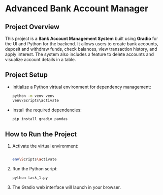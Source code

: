 #  Advanced Bank Account Manager

## Project Overview
This project is a **Bank Account Management System** built using **Gradio** for the UI and Python for the backend. It allows users to create bank accounts, deposit and withdraw funds, check balances, view transaction history, and apply interest. The system also includes a feature to delete accounts and visualize account details in a table.

##  Project Setup

- Initialize a Python virtual environment for dependency management:
  ```bash
  python -m venv venv
  venv\Scripts\activate
  ```
- Install the required dependencies:
  ```bash
  pip install gradio pandas
  ```
## How to Run the Project
1. Activate the virtual environment:
   ```bash
   
   env\Scripts\activate  
   ```
2. Run the Python script:
   ```bash
   python task_1.py
   ```
3. The Gradio web interface will launch in your browser.
